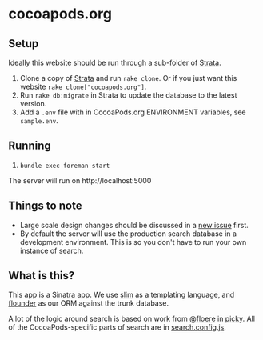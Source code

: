 # cocoapods.org

## Setup

Ideally this website should be run through a sub-folder of [Strata](https://github.com/CocoaPods/Strata).

1. Clone a copy of [Strata](https://github.com/CocoaPods/Strata) and run `rake clone`. Or if you just want this website `rake clone["cocoapods.org"]`.
2. Run `rake db:migrate` in Strata to update the database to the latest version.
3. Add a `.env` file with in CocoaPods.org ENVIRONMENT variables, see `sample.env`.

## Running

1. `bundle exec foreman start`

The server will run on http://localhost:5000

## Things to note

* Large scale design changes should be discussed in a [new issue](https://github.com/cocoapods/cocoapods.org/issues/new) first.
* By default the server will use the production search database in a development environment. This is so you don't have to run your own instance of search.

## What is this?

This app is a Sinatra app. We use [slim](http://slim-lang.com) as a templating language, and [flounder](https://bitbucket.org/technologyastronauts/oss_flounder/) as our ORM against the trunk database.

A lot of the logic around search is based on work from [@floere](https://github.com/floere) in [picky](http://pickyrb.com). All of the CocoaPods-specific parts of search are in [search.config.js](https://github.com/CocoaPods/cocoapods.org/blob/master/assets/javascripts/search.config.js).
